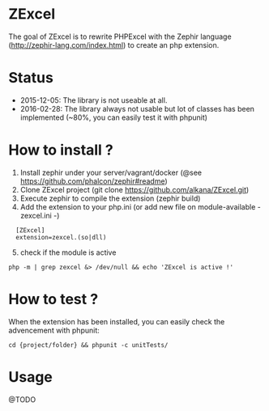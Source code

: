# ZExcel
The goal of ZExcel is to rewrite PHPExcel with the Zephir language (http://zephir-lang.com/index.html) to create an php extension.

# Status
- 2015-12-05: The library is not useable at all.
- 2016-02-28: The library always not usable but lot of classes has been implemented (~80%, you can easily test it with phpunit) 

# How to install ?
1. Install zephir under your server/vagrant/docker (@see https://github.com/phalcon/zephir#readme)
2. Clone ZExcel project (git clone https://github.com/alkana/ZExcel.git)
3. Execute zephir to compile the extension (zephir build)
4. Add the extension to your php.ini (or add new file on module-available - zexcel.ini -)
```
  [ZExcel]
  extension=zexcel.(so|dll)
``` 
5. check if the module is active
```
php -m | grep zexcel &> /dev/null && echo 'ZExcel is active !'
```

# How to test ?
When the extension has been installed, you can easily check the advencement with phpunit:
```
cd {project/folder} && phpunit -c unitTests/
```

# Usage
@TODO
